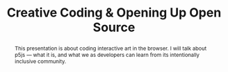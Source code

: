 ---
title: "Creative Coding & Opening Up Open Source"
speaker: Elgin-Skye McLaren
event: CascadiaJS 2018
tags: ["Art", "Open Source"]
abstract: "This presentation is about coding interactive art in the browser. I will talk about p5js — what it is, and what we as developers can learn from its intentionally inclusive community."
ytId: Nod5D8JtqKk
layout: talk
---